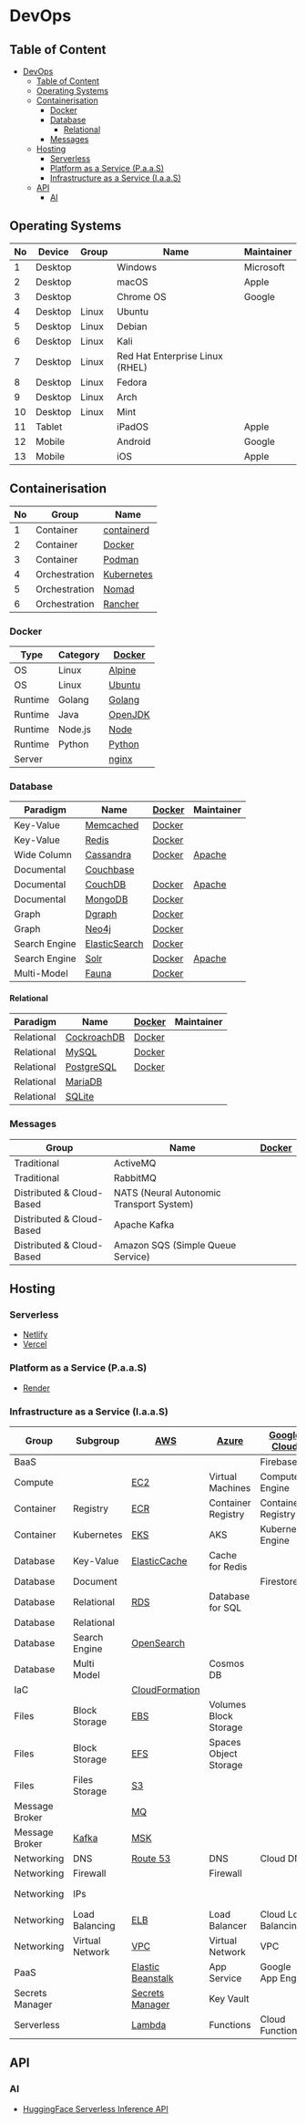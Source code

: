 # DevOps

## Table of Content

- [DevOps](#devops)
  - [Table of Content](#table-of-content)
  - [Operating Systems](#operating-systems)
  - [Containerisation](#containerisation)
    - [Docker](#docker)
    - [Database](#database)
      - [Relational](#relational)
    - [Messages](#messages)
  - [Hosting](#hosting)
    - [Serverless](#serverless)
    - [Platform as a Service (P.a.a.S)](#platform-as-a-service-paas)
    - [Infrastructure as a Service (I.a.a.S)](#infrastructure-as-a-service-iaas)
  - [API](#api)
    - [AI](#ai)

## Operating Systems

| No  | Device  | Group | Name                            | Maintainer |
| --- | ------- | ----- | ------------------------------- | ---------- |
| 1   | Desktop |       | Windows                         | Microsoft  |
| 2   | Desktop |       | macOS                           | Apple      |
| 3   | Desktop |       | Chrome OS                       | Google     |
| 4   | Desktop | Linux | Ubuntu                          |            |
| 5   | Desktop | Linux | Debian                          |            |
| 6   | Desktop | Linux | Kali                            |            |
| 7   | Desktop | Linux | Red Hat Enterprise Linux (RHEL) |            |
| 8   | Desktop | Linux | Fedora                          |            |
| 9   | Desktop | Linux | Arch                            |            |
| 10  | Desktop | Linux | Mint                            |            |
| 11  | Tablet  |       | iPadOS                          | Apple      |
| 12  | Mobile  |       | Android                         | Google     |
| 13  | Mobile  |       | iOS                             | Apple      |

## Containerisation

| No  | Group         | Name                                  |
| --- | ------------- | ------------------------------------- |
| 1   | Container     | [containerd](https://containerd.io/)  |
| 2   | Container     | [Docker](https://www.docker.com/)     |
| 3   | Container     | [Podman](https://podman.io/)          |
| 4   | Orchestration | [Kubernetes](https://kubernetes.io/)  |
| 5   | Orchestration | [Nomad](https://www.nomadproject.io/) |
| 6   | Orchestration | [Rancher](https://www.rancher.com/)   |

### Docker

| Type    | Category | [Docker][docker]          |
| ------- | -------- | ------------------------- |
| OS      | Linux    | [Alpine][docker-alpine]   |
| OS      | Linux    | [Ubuntu][docker-ubuntu]   |
| Runtime | Golang   | [Golang][docker-golang]   |
| Runtime | Java     | [OpenJDK][docker-openjdk] |
| Runtime | Node.js  | [Node][docker-node]       |
| Runtime | Python   | [Python][docker-python]   |
| Server  |          | [nginx][docker-nginx]     |

### Database

| Paradigm      | Name                                                  | [Docker][docker]               | Maintainer       |
| ------------- | ----------------------------------------------------- | ------------------------------ | ---------------- |
| Key-Value     | [Memcached](https://memcached.org/)                   | [Docker][docker-memcached]     |                  |
| Key-Value     | [Redis](https://redis.io/)                            | [Docker][docker-redis]         |                  |
| Wide Column   | [Cassandra](https://cassandra.apache.org/)            | [Docker][docker-cassandra]     | [Apache][apache] |
| Documental    | [Couchbase](https://www.couchbase.com/)               |                                |                  |
| Documental    | [CouchDB](https://couchdb.apache.org/)                | [Docker][docker-couchdb]       | [Apache][apache] |
| Documental    | [MongoDB](https://www.mongodb.com/)                   | [Docker][docker-mongo]         |                  |
| Graph         | [Dgraph](https://dgraph.io/)                          | [Docker][docker-dgraph]        |                  |
| Graph         | [Neo4j](https://neo4j.com/)                           | [Docker][docker-neo4j]         |                  |
| Search Engine | [ElasticSearch](https://www.elastic.co/elasticsearch) | [Docker][docker-elasticsearch] |                  |
| Search Engine | [Solr](https://solr.apache.org/)                      | [Docker][docker-solr]          | [Apache][apache] |
| Multi-Model   | [Fauna](https://fauna.com/)                           | [Docker][docker-fauna]         |                  |

#### Relational

| Paradigm   | Name                                          | [Docker][docker]           | Maintainer |
| ---------- | --------------------------------------------- | -------------------------- | ---------- |
| Relational | [CockroachDB](https://www.cockroachlabs.com/) | [Docker][docker-cockroach] |            |
| Relational | [MySQL](https://www.mysql.com/)               | [Docker][docker-mysql]     |            |
| Relational | [PostgreSQL](https://www.postgresql.org/)     | [Docker][docker-postgres]  |            |
| Relational | [MariaDB](https://mariadb.org/)               |                            |            |
| Relational | [SQLite](https://www.sqlite.org/)             |                            |            |

### Messages

| Group                     | Name                                     | [Docker][docker] |
| ------------------------- | ---------------------------------------- | ---------------- |
| Traditional               | ActiveMQ                                 |                  |
| Traditional               | RabbitMQ                                 |                  |
| Distributed & Cloud-Based | NATS (Neural Autonomic Transport System) |                  |
| Distributed & Cloud-Based | Apache Kafka                             |                  |
| Distributed & Cloud-Based | Amazon SQS (Simple Queue Service)        |                  |

## Hosting

### Serverless

- [Netlify](https://www.netlify.com/)
- [Vercel](https://vercel.com/)

### Platform as a Service (P.a.a.S)

- [Render](https://render.com/)

### Infrastructure as a Service (I.a.a.S)

| Group           | Subgroup        | [AWS][aws]                                                 | [Azure][azure]        | [Google Cloud][google-cloud] | [Digital Ocean][do]                 | Render   | Vercel     |
| --------------- | --------------- | ---------------------------------------------------------- | --------------------- | ---------------------------- | ----------------------------------- | -------- | ---------- |
| BaaS            |                 |                                                            |                       | Firebase                     |                                     |          |            |
| Compute         |                 | [EC2][aws-ec2]                                             | Virtual Machines      | Compute Engine               |                                     |          |            |
| Container       | Registry        | [ECR][aws-ecr]                                             | Container Registry    | Container Registry           |                                     |          |            |
| Container       | Kubernetes      | [EKS][aws-eks]                                             | AKS                   | Kubernetes Engine            |                                     |          |            |
| Database        | Key-Value       | [ElasticCache][aws-elasticache]                            | Cache for Redis       |                              | Redis                               | Redis    | KV (Redis) |
| Database        | Document        |                                                            |                       | Firestore                    | MongoDB                             |          |            |
| Database        | Relational      | [RDS][aws-rds]                                             | Database for SQL      |                              | PostgreSQL                          | Postgres | Postgres   |
| Database        | Relational      |                                                            |                       |                              | MySQL                               |          |            |
| Database        | Search Engine   | [OpenSearch][aws-opensearch]                               |                       |                              |                                     |          |            |
| Database        | Multi Model     |                                                            | Cosmos DB             |                              |                                     |          |            |
| IaC             |                 | [CloudFormation][aws-cloudformation]                       |                       |                              |                                     |          |            |
| Files           | Block Storage   | [EBS][aws-ebs]                                             | Volumes Block Storage |                              |                                     |          | Blob       |
| Files           | Block Storage   | [EFS][aws-efs]                                             | Spaces Object Storage |                              |                                     |          |            |
| Files           | Files Storage   | [S3][aws-s3]                                               |                       |                              |                                     |          |            |
| Message Broker  |                 | [MQ](https://aws.amazon.com/amazon-mq/)                    |                       |                              |                                     |          |            |
| Message Broker  | [Kafka][kafka]  | [MSK](https://aws.amazon.com/msk/)                         |                       |                              |                                     |          |            |
| Networking      | DNS             | [Route 53][aws-route53]                                    | DNS                   | Cloud DNS                    | DNS                                 |          |            |
| Networking      | Firewall        |                                                            | Firewall              |                              | [Firewalls][do-firewalls]           |          |            |
| Networking      | IPs             |                                                            |                       |                              | [Reserved IPs][do-reserved-ips]     |          |            |
| Networking      | Load Balancing  | [ELB][aws-elb]                                             | Load Balancer         | Cloud Load Balancing         | [Load Balancers][do-load-balancers] |          |            |
| Networking      | Virtual Network | [VPC][aws-vpc]                                             | Virtual Network       | VPC                          | VPC                                 |          |            |
| PaaS            |                 | [Elastic Beanstalk][aws-elasticbeanstalk]                  | App Service           | Google App Engine            | App Platform                        |          |            |
| Secrets Manager |                 | [Secrets Manager](https://aws.amazon.com/secrets-manager/) | Key Vault             |                              |                                     |          |            |
| Serverless      |                 | [Lambda][aws-lambda]                                       | Functions             | Cloud Functions              |                                     |          |            |

## API

### AI

- [HuggingFace Serverless Inference API](https://huggingface.co/docs/api-inference/index)

[apache]: https://apache.org/
[docker]: https://www.docker.com/
[docker-alpine]: https://hub.docker.com/_/alpine
[docker-golang]: https://hub.docker.com/_/golang/
[docker-node]: https://hub.docker.com/_/node/
[docker-nginx]: https://hub.docker.com/_/nginx
[docker-openjdk]: https://hub.docker.com/_/openjdk
[docker-python]: https://hub.docker.com/_/python/
[docker-ubuntu]: https://hub.docker.com/_/ubuntu/
[docker-cassandra]: https://hub.docker.com/_/cassandra
[docker-cockroach]: https://hub.docker.com/r/cockroachdb/cockroach
[docker-couchdb]: https://hub.docker.com/_/couchdb
[docker-dgraph]: https://hub.docker.com/r/dgraph/dgraph
[docker-elasticsearch]: https://hub.docker.com/_/elasticsearch
[docker-fauna]: https://hub.docker.com/r/fauna/faunadb
[docker-memcached]: https://hub.docker.com/_/memcached
[docker-mongo]: https://hub.docker.com/_/mongo
[docker-mysql]: https://hub.docker.com/_/mysql
[docker-neo4j]: https://hub.docker.com/_/neo4j
[docker-postgres]: https://hub.docker.com/_/postgres
[docker-redis]: https://hub.docker.com/_/redis/
[docker-solr]: https://hub.docker.com/_/solr
[aws]: https://aws.amazon.com/
[aws-cloudformation]: https://aws.amazon.com/cloudformation/
[aws-ebs]: https://aws.amazon.com/ebs/
[aws-ec2]: https://aws.amazon.com/ec2/
[aws-ecr]: https://aws.amazon.com/ecr/
[aws-efs]: https://aws.amazon.com/efs/
[aws-eks]: https://aws.amazon.com/eks/
[aws-elasticache]: https://aws.amazon.com/elasticache/
[aws-elasticbeanstalk]: https://aws.amazon.com/elasticbeanstalk/
[aws-elb]: https://aws.amazon.com/elasticloadbalancing/
[aws-lambda]: https://aws.amazon.com/lambda/
[aws-opensearch]: https://aws.amazon.com/opensearch-service/
[aws-rds]: https://aws.amazon.com/rds/
[aws-route53]: https://aws.amazon.com/route53/
[aws-s3]: https://aws.amazon.com/s3/
[aws-vpc]: https://aws.amazon.com/vpc/
[azure]: https://azure.microsoft.com/
[do]: https://docs.digitalocean.com
[do-firewalls]: https://docs.digitalocean.com/products/networking/firewalls/
[do-load-balancers]: https://docs.digitalocean.com/products/networking/load-balancers/
[do-reserved-ips]: https://docs.digitalocean.com/products/networking/reserved-ips/
[google-cloud]: https://cloud.google.com/
[kafka]: https://kafka.apache.org/
